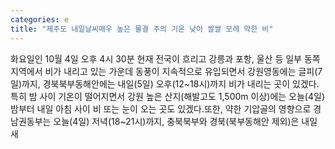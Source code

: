 ```yaml
---
categories: e
title: "제주도 내일날씨매우 높은 물결 주의 기온 낮아 쌀쌀 모레 약한 비"
---
```

화요일인 10월 4일 오후 4시 30분 현재 전국이 흐리고 강릉과 포항, 울산 등 일부 동쪽 지역에서 비가 내리고 있는 가운데 동풍이 지속적으로 유입되면서 강원영동에는 글피(7일)까지, 경북북부동해안에는 내일(5일) 오후(12~18시)까지 비가 내리는 곳이 있겠다.특히 밤 사이 기온이 떨어지면서 강원 높은 산지(해발고도 1,500m 이상)에는 오늘(4일) 밤부터 내일 아침 사이 비 또는 눈이 오는 곳도 있겠다.또한, 약한 기압골의 영향으로 경남권동부는 오늘(4일) 저녁(18~21시)까지, 충북북부와 경북(북부동해안 제외)은 내일 새